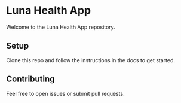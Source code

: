 # Luna Health App

Welcome to the Luna Health App repository.

## Setup

Clone this repo and follow the instructions in the docs to get started.

## Contributing

Feel free to open issues or submit pull requests.
